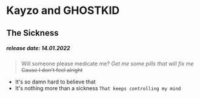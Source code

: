 # Kayzo and GHOSTKID
## The Sickness
##### release date: 14.01.2022 

>Will someone please medicate me?
*Get me some pills that will fix me*
~~Cause I don't feel alright~~
- It's so damn hard to believe that
- It's nothing more than a sickness
`That keeps controlling my mind`